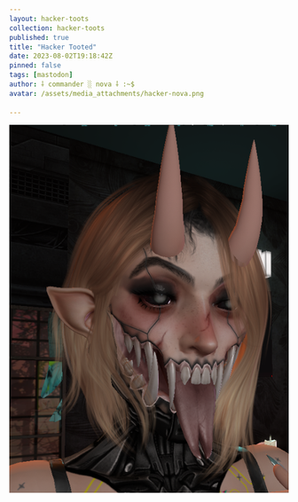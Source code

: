 ```yaml
---
layout: hacker-toots
collection: hacker-toots
published: true
title: "Hacker Tooted"
date: 2023-08-02T19:18:42Z
pinned: false
tags: [mastodon]
author: ⸸ commander ░ nova ⸸ :~$
avatar: /assets/media_attachments/hacker-nova.png

---
```




![media](/assets/media_attachments/files/110/821/632/964/533/522/original/9f221bc0651f7795.png)
